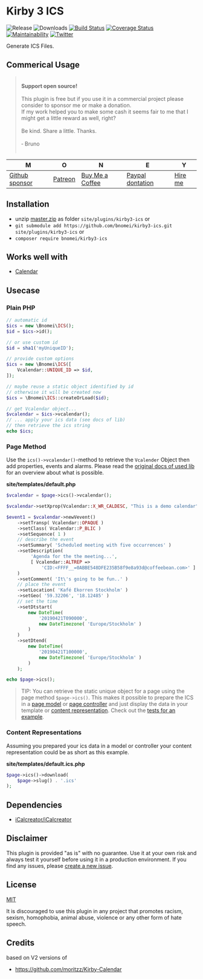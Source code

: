 # Kirby 3 ICS

![Release](https://flat.badgen.net/packagist/v/bnomei/kirby3-ics?color=ae81ff)
![Downloads](https://flat.badgen.net/packagist/dt/bnomei/kirby3-ics?color=272822)
[![Build Status](https://flat.badgen.net/travis/bnomei/kirby3-ics)](https://travis-ci.com/bnomei/kirby3-ics)
[![Coverage Status](https://flat.badgen.net/coveralls/c/github/bnomei/kirby3-ics)](https://coveralls.io/github/bnomei/kirby3-ics) 
[![Maintainability](https://flat.badgen.net/codeclimate/maintainability/bnomei/kirby3-ics)](https://codeclimate.com/github/bnomei/kirby3-ics) 
[![Twitter](https://flat.badgen.net/badge/twitter/bnomei?color=66d9ef)](https://twitter.com/bnomei)

Generate ICS Files.

## Commerical Usage

> <br>
> <b>Support open source!</b><br><br>
> This plugin is free but if you use it in a commercial project please consider to sponsor me or make a donation.<br>
> If my work helped you to make some cash it seems fair to me that I might get a little reward as well, right?<br><br>
> Be kind. Share a little. Thanks.<br><br>
> &dash; Bruno<br>
> &nbsp; 

| M | O | N | E | Y |
|---|----|---|---|---|
| [Github sponsor](https://github.com/sponsors/bnomei) | [Patreon](https://patreon.com/bnomei) | [Buy Me a Coffee](https://buymeacoff.ee/bnomei) | [Paypal dontation](https://www.paypal.me/bnomei/15) | [Hire me](mailto:b@bnomei.com?subject=Kirby) |

## Installation

- unzip [master.zip](https://github.com/bnomei/kirby3-ics/archive/master.zip) as folder `site/plugins/kirby3-ics` or
- `git submodule add https://github.com/bnomei/kirby3-ics.git site/plugins/kirby3-ics` or
- `composer require bnomei/kirby3-ics`

## Works well with

- [Calendar](https://github.com/bnomei/kirby3-calendar)

## Usecase

### Plain PHP

```php
// automatic id
$ics = new \Bnomei\ICS();
$id = $ics->id();

// or use custom id
$id = sha1('myUniqueID');

// provide custom options
$ics = new \Bnomei\ICS([
    Vcalendar::UNIQUE_ID => $id,
]);

// maybe reuse a static object identified by id
// otherwise it will be created now
$ics = \Bnomei\ICS::createOrLoad($id);

// get Vcalendar object...
$vcalendar = $ics->vcalendar();
// ... apply your ics data (see docs of lib)
// then retrieve the ics string
echo $ics;
```

### Page Method

Use the `ics()->vcalendar()`-method to retrieve the `Vcalender` Object then add properties, events and alarms. Please read the [original docs of used lib](https://github.com/iCalcreator/iCalcreator) for an overview about what is possible.

**site/templates/default.php**
```php
$vcalendar = $page->ics()->vcalendar();

$vcalendar->setXprop(Vcalendar::X_WR_CALDESC, "This is a demo calendar");

$event1 = $vcalendar->newVevent()
    ->setTransp( Vcalendar::OPAQUE )
    ->setClass( Vcalendar::P_BLIC )
    ->setSequence( 1 )
    // describe the event
    ->setSummary( 'Scheduled meeting with five occurrences' )
    ->setDescription(
         'Agenda for the the meeting...',
         [ Vcalendar::ALTREP => 
             'CID:<FFFF__=0ABBE548DFE235B58f9e8a93d@coffeebean.com>' ]
    )
    ->setComment( 'It\'s going to be fun..' )
    // place the event
    ->setLocation( 'Kafé Ekorren Stockholm' )
    ->setGeo( '59.32206', '18.12485' )
    // set the time
    ->setDtstart(
        new DateTime(
            '20190421T090000',
            new DateTimezone( 'Europe/Stockholm' )
        )
    )
    ->setDtend(
        new DateTime(
            '20190421T100000',
            new DateTimezone( 'Europe/Stockholm' )
        )
    );

echo $page->ics();
```

> TIP: You can retrieve the static unique object for a page using the page method `$page->ics()`. This makes it possible to prepare the ICS in a [page model](https://getkirby.com/docs/reference/plugins/extensions/page-models) or [page controller](https://getkirby.com/docs/guide/templates/controllers) and just display the data in your template or [content representation](https://getkirby.com/docs/guide/templates/content-representations). Check out the [tests for an example](https://github.com/bnomei/kirby3-ics/tree/master/tests/site).


### Content Representations

Assuming you prepared your ics data in a model or controller your content representation could be as short as this example.

**site/templates/default.ics.php**
```php
$page->ics()->download(
    $page->slug() . '.ics'
);
```


## Dependencies

- [iCalcreator/iCalcreator](https://github.com/iCalcreator/iCalcreator)

## Disclaimer

This plugin is provided "as is" with no guarantee. Use it at your own risk and always test it yourself before using it in a production environment. If you find any issues, please [create a new issue](https://github.com/bnomei/kirby3-ics/issues/new).

## License

[MIT](https://opensource.org/licenses/MIT)

It is discouraged to use this plugin in any project that promotes racism, sexism, homophobia, animal abuse, violence or any other form of hate speech.

## Credits

based on V2 versions of
- https://github.com/moritzz/Kirby-Calendar
